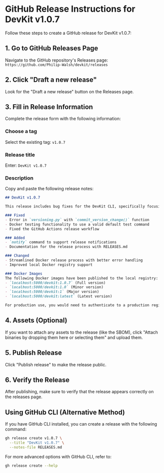 # GitHub Release Instructions for DevKit v1.0.7

Follow these steps to create a GitHub release for DevKit v1.0.7:

## 1. Go to GitHub Releases Page

Navigate to the GitHub repository's Releases page:
`https://github.com/Philip-Walsh/devkit/releases`

## 2. Click "Draft a new release"

Look for the "Draft a new release" button on the Releases page.

## 3. Fill in Release Information

Complete the release form with the following information:

### Choose a tag
Select the existing tag: `v1.0.7`

### Release title
Enter: `DevKit v1.0.7`

### Description
Copy and paste the following release notes:

```markdown
## DevKit v1.0.7

This release includes bug fixes for the DevKit CLI, specifically focusing on the version management and Docker testing functionality.

### Fixed
- Error in `versioning.py` with `commit_version_change()` function
- Docker testing functionality to use a valid default test command
- Fixed the GitHub Actions release workflow

### Added
- `notify` command to support release notifications
- Documentation for the release process with RELEASES.md

### Changed
- Streamlined Docker release process with better error handling
- Improved local Docker registry support

### Docker Images
The following Docker images have been published to the local registry:
- `localhost:5000/devkit:1.0.7` (Full version)
- `localhost:5000/devkit:1.0` (Minor version)
- `localhost:5000/devkit:1` (Major version)
- `localhost:5000/devkit:latest` (Latest version)

For production use, you would need to authenticate to a production registry.
```

## 4. Assets (Optional)

If you want to attach any assets to the release (like the SBOM), click "Attach binaries by dropping them here or selecting them" and upload them.

## 5. Publish Release

Click "Publish release" to make the release public.

## 6. Verify the Release

After publishing, make sure to verify that the release appears correctly on the releases page.

## Using GitHub CLI (Alternative Method)

If you have GitHub CLI installed, you can create a release with the following command:

```bash
gh release create v1.0.7 \
  --title "DevKit v1.0.7" \
  --notes-file RELEASES.md
```

For more advanced options with GitHub CLI, refer to:
```bash
gh release create --help
``` 